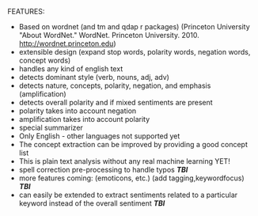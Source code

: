 FEATURES:

- Based on wordnet (and tm and qdap r packages) (Princeton University "About WordNet." WordNet. Princeton University. 2010. <http://wordnet.princeton.edu>)
- extensible design (expand stop words, polarity words, negation words, concept words)
- handles any kind of english text
- detects dominant style (verb, nouns, adj, adv)
- detects nature, concepts, polarity, negation, and emphasis (amplification)
- detects overall polarity and if mixed sentiments are present
- polarity takes into account negation
- amplification takes into account polarity
- special summarizer
- Only English - other languages not supported yet
- The concept extraction can be improved by providing a good concept list 
- This is plain text analysis without any real machine learning YET! 
- spell correction pre-processing to handle typos ***TBI***
- more features coming: (emoticons, etc.) (add tagging,keywordfocus) ***TBI***
- can easily be extended to extract sentiments related to a particular keyword instead of the overall sentiment ***TBI***

